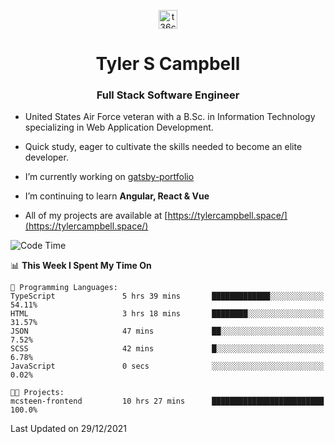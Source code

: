 <p align="center">
<a href="https://www.linkedin.com/in/t36campbell" target="blank"><img align="center" src="https://ik.imagekit.io/t36campbell/Portfolio/linkedin.png.original_m8bbGgPh6.png" alt="t36campbell" height="30" width="30" /></a>
</p>
<h1 align="center">Tyler S Campbell</h1>
<h3 align="center">Full Stack Software Engineer</h3>

* United States Air Force veteran with a B.Sc. in Information Technology specializing in Web Application Development. 

* Quick study, eager to cultivate the skills needed to become an elite developer.

* I’m currently working on [gatsby-portfolio](https://github.com/t36campbell/gatsby-portfolio)

* I’m continuing to learn **Angular, React & Vue**

* All of my projects are available at [https://tylercampbell.space/](https://tylercampbell.space/)

<!--START_SECTION:waka-->
![Code Time](http://img.shields.io/badge/Code%20Time-1%2C303%20hrs%2032%20mins-blue)

📊 **This Week I Spent My Time On** 

```text
💬 Programming Languages: 
TypeScript               5 hrs 39 mins       █████████████░░░░░░░░░░░░   54.11% 
HTML                     3 hrs 18 mins       ████████░░░░░░░░░░░░░░░░░   31.57% 
JSON                     47 mins             ██░░░░░░░░░░░░░░░░░░░░░░░   7.52% 
SCSS                     42 mins             █░░░░░░░░░░░░░░░░░░░░░░░░   6.78% 
JavaScript               0 secs              ░░░░░░░░░░░░░░░░░░░░░░░░░   0.02%

🐱‍💻 Projects: 
mcsteen-frontend         10 hrs 27 mins      █████████████████████████   100.0%

```


 Last Updated on 29/12/2021
<!--END_SECTION:waka-->
